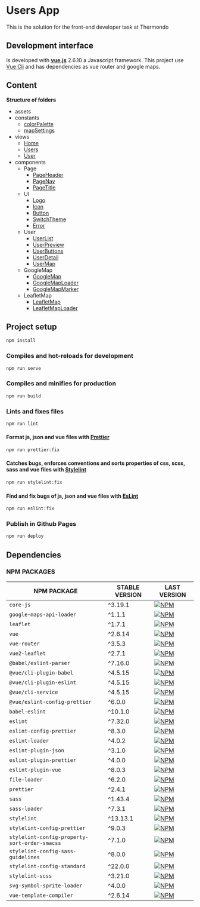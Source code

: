 #  Users App
This is the solution for the front-end developer task at Thermondo

## Development interface


Is developed with **[vue.js](https://vuejs.org/)** 2.6.10 a Javascript framework. This project use [Vue Cli](https://cli.vuejs.org/) and has dependencies as vue router and google maps.

## Content

**Structure of folders**

-   assets
-   constants
    -   [colorPalette](./src/constants/colorPalette.js)
    -   [mapSettings](./src/constants/mapSettings.js)
-   views
    -   [Home](./src/views/Home.vue)
    -   [Users](./src/views/Users.vue)
    -   [User](./src/views/User.vue)
-   components
    -   Page
        -   [PageHeader](./src/components/Page/PageHeader.vue)
        -   [PageNav](./src/components/Page/PageNav.vue)
        -   [PageTitle](./src/components/Page/PageTitle.vue)
    -   UI
        -   [Logo](./src/components/UI/Logo.vue)
        -   [Icon](./src/components/UI/Icon.vue)
        -   [Button](./src/components/UI/Button.vue)
        -   [SwitchTheme](./src/components/UI/SwitchTheme.vue)
        -   [Error](./src/components/UI/Error.vue)
    -   User
        -   [UserList](./src/components/User/UserList.vue)
        -   [UserPreview](./src/components/User/UserPreview.vue)
        -   [UserButtons](./src/components/User/UserButtons.vue)
        -   [UserDetail](./src/components/User/UserDetail.vue)
        -   [UserMap](./src/components/User/UserMap.vue)
    -   GoogleMap
        -   [GoogleMap](./src/components/GoogleMap/GoogleMap.vue)
        -   [GoogleMapLoader](./src/components/GoogleMap/GoogleMapLoader.vue)
        -   [GoogleMapMarker](./src/components/GoogleMap/GoogleMapMarker.vue)
    -   LeafletMap
        -   [LeafletMap](./src/components/LeafletMap/LeafletMap.vue)
        -   [LeafletMapLoader](./src/components/LeafletMap/LeafletMapLoader.vue)

## Project setup

```bash
npm install
```

### Compiles and hot-reloads for development

```bash
npm run serve
```

### Compiles and minifies for production

```bash
npm run build
```

### Lints and fixes files

```bash
npm run lint
```

#### Format js, json and vue files with [Prettier](https://prettier.io/)

```bash
npm run prettier:fix
```

#### Catches bugs, enforces conventions and sorts properties of css, scss, sass and vue files with [Stylelint](https://stylelint.io/)

```bash
npm run stylelint:fix
```

#### Find and fix bugs of js, json and vue files with [EsLint](https://eslint.org/)

```bash
npm run eslint:fix
```

### Publish in Github Pages

```bash
npm run deploy
```

## Dependencies

### NPM PACKAGES

| NPM PACKAGE                                   | STABLE VERSION | LAST VERSION                                                                                                                                                   |
| --------------------------------------------- | -------------- | -------------------------------------------------------------------------------------------------------------------------------------------------------------- |
| `core-js`                                     | ^3.19.1        | [![NPM](https://nodeico.herokuapp.com/core-js.svg)](https://npmjs.com/package/core-js)                                                                         |
| `google-maps-api-loader`                      | ^1.1.1         | [![NPM](https://nodeico.herokuapp.com/google-maps-api-loader.svg)](https://npmjs.com/package/google-maps-api-loader)                                           |
| `leaflet`                                     | ^1.7.1         | [![NPM](https://nodeico.herokuapp.com/leaflet.svg)](https://npmjs.com/package/leaflet)                                                                         |
| `vue`                                         | ^2.6.14        | [![NPM](https://nodeico.herokuapp.com/vue.svg)](https://npmjs.com/package/vue)                                                                                 |
| `vue-router`                                  | ^3.5.3         | [![NPM](https://nodeico.herokuapp.com/vue-router.svg)](https://npmjs.com/package/vue-router)                                                                   |
| `vue2-leaflet`                                | ^2.7.1         | [![NPM](https://nodeico.herokuapp.com/vue2-leaflet.svg)](https://npmjs.com/package/vue2-leaflet)                                                               |
| `@babel/eslint-parser`                        | ^7.16.0        | [![NPM](https://nodeico.herokuapp.com/@babel/eslint-parser.svg)](https://npmjs.com/package/@babel/eslint-parser)                                               |
| `@vue/cli-plugin-babel`                       | ^4.5.15        | [![NPM](https://nodeico.herokuapp.com/@vue/cli-plugin-babel.svg)](https://npmjs.com/package/@vue/cli-plugin-babel)                                             |
| `@vue/cli-plugin-eslint`                      | ^4.5.15        | [![NPM](https://nodeico.herokuapp.com/@vue/cli-plugin-eslint.svg)](https://npmjs.com/package/@vue/cli-plugin-eslint)                                           |
| `@vue/cli-service`                            | ^4.5.15        | [![NPM](https://nodeico.herokuapp.com/@vue/cli-service.svg)](https://npmjs.com/package/@vue/cli-service)                                                       |
| `@vue/eslint-config-prettier`                 | ^6.0.0         | [![NPM](https://nodeico.herokuapp.com/@vue/eslint-config-prettier.svg)](https://npmjs.com/package/@vue/eslint-config-prettier)                                 |
| `babel-eslint`                                | ^10.1.0        | [![NPM](https://nodeico.herokuapp.com/babel-eslint.svg)](https://npmjs.com/package/babel-eslint)                                                               |
| `eslint`                                      | ^7.32.0        | [![NPM](https://nodeico.herokuapp.com/eslint.svg)](https://npmjs.com/package/eslint)                                                                           |
| `eslint-config-prettier`                      | ^8.3.0         | [![NPM](https://nodeico.herokuapp.com/eslint-config-prettier.svg)](https://npmjs.com/package/eslint-config-prettier)                                           |
| `eslint-loader`                               | ^4.0.2         | [![NPM](https://nodeico.herokuapp.com/eslint-loader.svg)](https://npmjs.com/package/eslint-loader)                                                             |
| `eslint-plugin-json`                          | ^3.1.0         | [![NPM](https://nodeico.herokuapp.com/eslint-plugin-json.svg)](https://npmjs.com/package/eslint-plugin-json)                                                   |
| `eslint-plugin-prettier`                      | ^4.0.0         | [![NPM](https://nodeico.herokuapp.com/eslint-plugin-prettier.svg)](https://npmjs.com/package/eslint-plugin-prettier)                                           |
| `eslint-plugin-vue`                           | ^8.0.3         | [![NPM](https://nodeico.herokuapp.com/eslint-plugin-vue.svg)](https://npmjs.com/package/eslint-plugin-vue)                                                     |
| `file-loader`                                 | ^6.2.0         | [![NPM](https://nodeico.herokuapp.com/file-loader.svg)](https://npmjs.com/package/file-loader)                                                                 |
| `prettier`                                    | ^2.4.1         | [![NPM](https://nodeico.herokuapp.com/prettier.svg)](https://npmjs.com/package/prettier)                                                                       |
| `sass`                                        | ^1.43.4        | [![NPM](https://nodeico.herokuapp.com/sass.svg)](https://npmjs.com/package/sass)                                                                               |
| `sass-loader`                                 | ^7.3.1         | [![NPM](https://nodeico.herokuapp.com/sass-loader.svg)](https://npmjs.com/package/sass-loader)                                                                 |
| `stylelint`                                   | ^13.13.1       | [![NPM](https://nodeico.herokuapp.com/stylelint.svg)](https://npmjs.com/package/stylelint)                                                                     |
| `stylelint-config-prettier`                   | ^9.0.3         | [![NPM](https://nodeico.herokuapp.com/stylelint-config-prettier.svg)](https://npmjs.com/package/stylelint-config-prettier)                                     |
| `stylelint-config-property-sort-order-smacss` | ^7.1.0         | [![NPM](https://nodeico.herokuapp.com/stylelint-config-property-sort-order-smacss.svg)](https://npmjs.com/package/stylelint-config-property-sort-order-smacss) |
| `stylelint-config-sass-guidelines`            | ^8.0.0         | [![NPM](https://nodeico.herokuapp.com/stylelint-config-sass-guidelines.svg)](https://npmjs.com/package/stylelint-config-sass-guidelines)                       |
| `stylelint-config-standard`                   | ^22.0.0        | [![NPM](https://nodeico.herokuapp.com/stylelint-config-standard.svg)](https://npmjs.com/package/stylelint-config-standard)                                     |
| `stylelint-scss`                              | ^3.21.0        | [![NPM](https://nodeico.herokuapp.com/stylelint-scss.svg)](https://npmjs.com/package/stylelint-scss)                                                           |
| `svg-symbol-sprite-loader`                    | ^4.0.0         | [![NPM](https://nodeico.herokuapp.com/svg-symbol-sprite-loader.svg)](https://npmjs.com/package/svg-symbol-sprite-loader)                                       |
| `vue-template-compiler`                       | ^2.6.14        | [![NPM](https://nodeico.herokuapp.com/vue-template-compiler.svg)](https://npmjs.com/package/vue-template-compiler)                                             |
